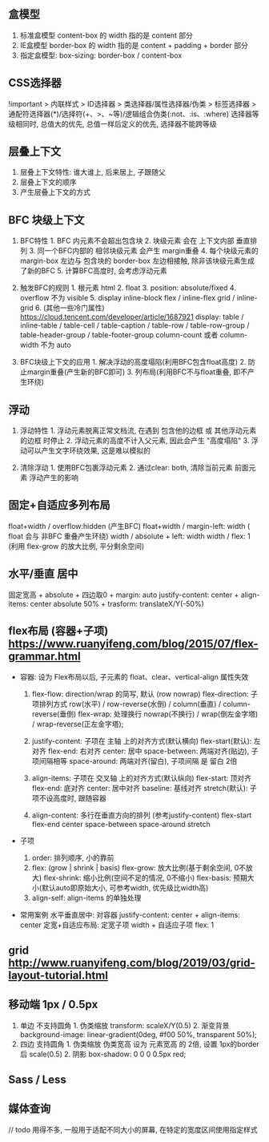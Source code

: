 ## 盒模型
  1. 标准盒模型 content-box 的 width 指的是 content 部分
  2. IE盒模型 border-box 的 width 指的是 content + padding + border 部分
  3. 指定盒模型: box-sizing: border-box / content-box

## CSS选择器
  !important > 内联样式 > ID选择器 > 类选择器/属性选择器/伪类 > 标签选择器 > 通配符选择器(*)/选择符(+、>、~等)/逻辑组合伪类(:not、:is、:where)
  选择器等级相同时, 总值大的优先, 总值一样后定义的优先, 选择器不能跨等级

## 层叠上下文
  1. 层叠上下文特性: 谁大谁上, 后来居上, 子跟随父
  2. 层叠上下文的顺序
  3. 产生层叠上下文的方式

## BFC 块级上下文 
  1. BFC特性
    1. BFC 内元素不会超出包含块
    2. 块级元素 会在 上下文内部 垂直排列
    3. 同一个BFC内部的 相邻块级元素 会产生 margin重叠
    4. 每个块级元素的 margin-box 左边与 包含块的 border-box 左边相接触, 除非该块级元素生成了新的BFC
    5. 计算BFC高度时, 会考虑浮动元素

  2. 触发BFC的规则 
    1. 根元素 html
    2. float
    3. position: absolute/fixed
    4. overflow 不为 visible
    5. display
      inline-block
      flex / inline-flex
      grid / inline-grid
    6. (其他一些冷门属性) https://cloud.tencent.com/developer/article/1687921
      display: table / inline-table / table-cell / table-caption / table-row / table-row-group / table-header-group / table-footer-group
      column-count 或者 column-width 不为 auto
  
  3. BFC块级上下文的应用
    1. 解决浮动的高度塌陷(利用BFC包含float高度)
    2. 防止margin重叠(产生新的BFC即可)
    3. 列布局(利用BFC不与float重叠, 即不产生环绕)

## 浮动
  1. 浮动特性
    1. 浮动元素脱离正常文档流, 在遇到 包含他的边框 或 其他浮动元素的边框 时停止
    2. 浮动元素的高度不计入父元素, 因此会产生 "高度塌陷"
    3. 浮动可以产生文字环绕效果, 这是难以模拟的

  2. 清除浮动
    1. 使用BFC包裹浮动元素
    2. 通过clear: both, 清除当前元素 前面元素 浮动产生的影响

## 固定+自适应多列布局
  float+width / overflow:hidden (产生BFC)
  float+width / margin-left: width ( float 会与 非BFC 重叠产生环绕)
  width / absolute + left: width
  width / flex: 1 (利用 flex-grow 的放大比例, 平分剩余空间)

## 水平/垂直 居中
  固定宽高 + absolute + 四边取0 + margin: auto
  justify-content: center + align-items: center
  absolute 50% + trasform: translateX/Y(-50%)

## flex布局 (容器+子项) https://www.ruanyifeng.com/blog/2015/07/flex-grammar.html    
  - 容器: 设为 Flex布局以后, 子元素的 float、clear、vertical-align 属性失效
    1. flex-flow: direction/wrap 的简写, 默认 (row nowrap)
      flex-direction: 子项排列方式 row(水平) / row-reverse(水倒) / column(垂直) / column-reverse(垂倒)
      flex-wrap: 处理换行 nowrap(不换行) / wrap(倒左金字塔) / wrap-reverse(正左金字塔);
    
    2. justify-content: 子项在 主轴 上的对齐方式(默认横向)
      flex-start(默认): 左对齐
      flex-end: 右对齐
      center: 居中
      space-between: 两端对齐(贴边), 子项间隔相等
      space-around: 两端对齐(留白), 子项间隔 是 留白 2倍

    3. align-items: 子项在 交叉轴 上的对齐方式(默认纵向)
      flex-start: 顶对齐
      flex-end: 底对齐
      center: 居中对齐
      baseline: 基线对齐
      stretch(默认): 子项不设高度时, 跟随容器

    4. align-content: 多行在垂直方向的排列 (参考justify-content)
      flex-start
      flex-end 
      center
      space-between
      space-around
      stretch
      
  - 子项
    1. order: 排列顺序, 小的靠前
    2. flex: (grow | shrink | basis)
      flex-grow: 放大比例(基于剩余空间, 0不放大)
      flex-shrink: 缩小比例(空间不足的情况, 0不缩小)
      flex-basis: 预期大小(默认auto即原始大小, 可参考width, 优先级比width高)
    3. align-self: align-items 的单独处理

  - 常用案例
    水平垂直居中: 对容器 justify-content: center + align-items: center
    定宽+自适应布局: 定宽子项 width + 自适应子项 flex: 1

## grid http://www.ruanyifeng.com/blog/2019/03/grid-layout-tutorial.html      
  

## 移动端 1px / 0.5px
  1. 单边 不支持圆角
    1. 伪类缩放 transform: scaleX/Y(0.5)
    2. 渐变背景 background-image: linear-gradient(0deg, #f00 50%, transparent 50%);
  2. 四边 支持圆角
    1. 伪类缩放 伪类宽高 设为 元素宽高 的 2倍, 设置 1px的border 后 scale(0.5)
    2. 阴影 box-shadow: 0 0 0 0.5px red;

## Sass / Less

## 媒体查询
  // todo 用得不多, 一般用于适配不同大小的屏幕, 在特定的宽度区间使用指定样式



  